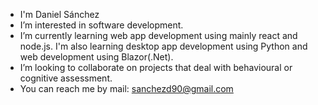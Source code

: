 + I'm Daniel Sánchez
+ I’m interested in software development. 
+ I’m currently learning web app development using mainly react and node.js. I'm also learning desktop app development using Python and web development using Blazor(.Net).
+ I’m looking to collaborate on projects that deal with behavioural or cognitive assessment. 
+ You can reach me by mail: sanchezd90@gmail.com
